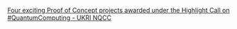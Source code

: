 [Four exciting Proof of Concept projects awarded under the Highlight Call on #QuantumComputing - UKRI NQCC](https://qi.tc/qi/117055)